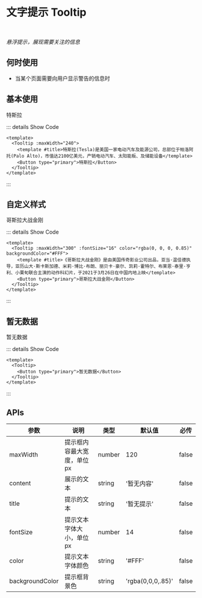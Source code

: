
<script setup lang="ts">
  import { shallowRef, onMounted } from 'vue'  
  const mapComponent = shallowRef(null)
  const btnComponent = shallowRef(null)
onMounted(()=>{
    // import('./sunComponent.vue').then(module => {
    //   mapComponent.value = module.default
    // })
     import('../../../packages/tooltip/Tooltip.vue').then(module => {
      mapComponent.value = module.default
    })
    
})

onMounted(()=>{
     import('../../../packages/button/Button.vue').then(module => {
      btnComponent.value = module.default
    })
})
</script>

# 文字提示 Tooltip

<br/>

*悬浮提示，展现需要关注的信息*

## 何时使用

- 当某个页面需要向用户显示警告的信息时

## 基本使用

<component v-if="mapComponent" :is="mapComponent" :maxWidth="240">
  <template #title>特斯拉(Tesla)是美国一家电动汽车及能源公司，总部位于帕洛阿托(Palo Alto)，市值达2100亿美元，产销电动汽车、太阳能板、及储能设备</template>
  <component v-if="btnComponent" :is="btnComponent" type="primary">特斯拉</component>
</component>

::: details Show Code

```vue
<template>
  <Tooltip :maxWidth="240">
    <template #title>特斯拉(Tesla)是美国一家电动汽车及能源公司，总部位于帕洛阿托(Palo Alto)，市值达2100亿美元，产销电动汽车、太阳能板、及储能设备</template>
    <Button type="primary">特斯拉</Button>
  </Tooltip>
</template>
```

:::

## 自定义样式

<component v-if="mapComponent" :is="mapComponent" :maxWidth="300" :fontSize="16" color="rgba(0, 0, 0, 0.85)" backgroundColor="#FFF">
  <template #title>《哥斯拉大战金刚》是由美国传奇影业公司出品，亚当·温佳德执导，亚历山大·斯卡斯加德、米莉·博比·布朗、丽贝卡·豪尔、凯莉·霍特尔、布莱恩·泰里·亨利、小栗旬联合主演的动作科幻片，于2021于3月26日在中国内地上映</template>
  <component v-if="btnComponent" :is="btnComponent" type="primary">哥斯拉大战金刚</component>
</component>

::: details Show Code

```vue
<template>
  <Tooltip :maxWidth="300" :fontSize="16" color="rgba(0, 0, 0, 0.85)" backgroundColor="#FFF">
    <template #title>《哥斯拉大战金刚》是由美国传奇影业公司出品，亚当·温佳德执导，亚历山大·斯卡斯加德、米莉·博比·布朗、丽贝卡·豪尔、凯莉·霍特尔、布莱恩·泰里·亨利、小栗旬联合主演的动作科幻片，于2021于3月26日在中国内地上映</template>
    <Button type="primary">哥斯拉大战金刚</Button>
  </Tooltip>
</template>
```

:::

## 暂无数据

<component v-if="mapComponent" :is="mapComponent">
  <component v-if="btnComponent" :is="btnComponent" type="primary">暂无数据</component>
</component>

::: details Show Code

```vue
<template>
  <Tooltip>
    <Button type="primary">暂无数据</Button>
  </Tooltip>
</template>
```

:::

## APIs

参数 | 说明 | 类型 | 默认值 | 必传
-- | -- | -- | -- | --
maxWidth | 提示框内容最大宽度，单位px | number | 120 | false
content | 展示的文本 | string | '暂无内容' | false
title | 提示的文本 | string | '暂无提示' | false
fontSize | 提示文本字体大小，单位px | number | 14 | false
color | 提示文本字体颜色 | string | '#FFF' | false
backgroundColor | 提示框背景色 | string | 'rgba(0,0,0,.85)' | false
